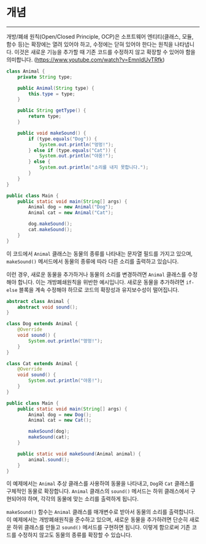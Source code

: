 
# 개념
___
  개방/폐쇄 원칙(Open/Closed Principle, OCP)은 소프트웨어 엔티티(클래스, 모듈, 함수 등)는 확장에는 열려 있어야 하고, 수정에는 닫혀 있어야 한다는 원칙을 나타냅니다. 이것은 새로운 기능을 추가할 때 기존 코드를 수정하지 않고 확장할 수 있어야 함을 의미합니다.
 (https://www.youtube.com/watch?v=EmnIdUvTRfk)


```java
class Animal {
    private String type;

    public Animal(String type) {
        this.type = type;
    }

    public String getType() {
        return type;
    }

    public void makeSound() {
        if (type.equals("Dog")) {
            System.out.println("멍멍!");
        } else if (type.equals("Cat")) {
            System.out.println("야옹!");
        } else {
            System.out.println("소리를 내지 못합니다.");
        }
    }
}

public class Main {
    public static void main(String[] args) {
        Animal dog = new Animal("Dog");
        Animal cat = new Animal("Cat");

        dog.makeSound();
        cat.makeSound();
    }
}

```
이 코드에서 `Animal` 클래스는 동물의 종류를 나타내는 문자열 필드를 가지고 있으며, `makeSound()` 메서드에서 동물의 종류에 따라 다른 소리를 출력하고 있습니다.

이런 경우, 새로운 동물을 추가하거나 동물의 소리를 변경하려면 `Animal` 클래스를 수정해야 합니다. 이는 개방폐쇄원칙을 위반한 예시입니다. 새로운 동물을 추가하려면 `if-else` 블록을 계속 수정해야 하므로 코드의 확장성과 유지보수성이 떨어집니다.


```java
abstract class Animal {
    abstract void sound();
}

class Dog extends Animal {
    @Override
    void sound() {
        System.out.println("멍멍!");
    }
}

class Cat extends Animal {
    @Override
    void sound() {
        System.out.println("야옹!");
    }
}

public class Main {
    public static void main(String[] args) {
        Animal dog = new Dog();
        Animal cat = new Cat();

        makeSound(dog);
        makeSound(cat);
    }

    public static void makeSound(Animal animal) {
        animal.sound();
    }
}

```
이 예제에서는 `Animal` 추상 클래스를 사용하여 동물을 나타내고, `Dog`와 `Cat` 클래스를 구체적인 동물로 확장합니다. `Animal` 클래스의 `sound()` 메서드는 하위 클래스에서 구현되어야 하며, 각각의 동물에 맞는 소리를 출력하게 됩니다.

`makeSound()` 함수는 `Animal` 클래스를 매개변수로 받아서 동물의 소리를 출력합니다. 이 예제에서는 개방폐쇄원칙을 준수하고 있으며, 새로운 동물을 추가하려면 단순히 새로운 하위 클래스를 만들고 `sound()` 메서드를 구현하면 됩니다. 이렇게 함으로써 기존 코드를 수정하지 않고도 동물의 종류를 확장할 수 있습니다.